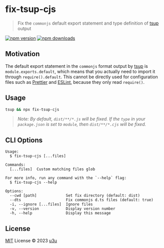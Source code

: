 # fix-tsup-cjs

> Fix the `commonjs` default export statement and type definition of [tsup](https://github.com/egoist/tsup) output

[![npm version](https://badgen.net/npm/v/fix-tsup-cjs)](https://npm.im/fix-tsup-cjs) [![npm downloads](https://badgen.net/npm/dm/fix-tsup-cjs)](https://npm.im/fix-tsup-cjs)

## Motivation

The default export statement in the `commonjs` format output by [tsup](https://github.com/egoist/tsup) is `module.exports.default`, which means that you actually need to import it through `require().default`. This cannot be directly used for configuration files such as [Prettier](https://prettier.io/docs/en/configuration.html#basic-configuration) and [ESLint](https://eslint.org/docs/latest/extend/shareable-configs), because they only read `require()`.

## Usage

```sh
tsup && npx fix-tsup-cjs
```

> _Note: By default, `dist/**/*.js` will be fixed. If the `type` in your `package.json` is set to `module`, then `dist/**/*.cjs` will be fixed._

## CLI Options

```
Usage:
  $ fix-tsup-cjs [...files]

Commands:
  [...files]  Custom matching files glob

For more info, run any command with the `--help` flag:
  $ fix-tsup-cjs --help

Options:
  --cwd [path]             Set fix directory (default: dist)
  --dts                    Fix commonjs d.ts files (default: true)
  -i, --ignore [...files]  Ignore files
  -v, --version            Display version number
  -h, --help               Display this message
```

## License

[MIT](./LICENSE) License © 2023 [u3u](https://github.com/u3u)
